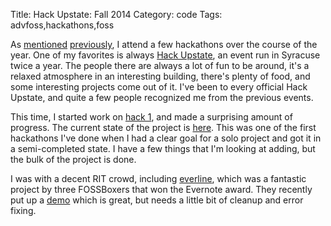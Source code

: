 Title: Hack Upstate: Fall 2014
Category: code
Tags: advfoss,hackathons,foss

As [mentioned][Hack Upstate Fall 2013] [previously][Hack Upstate Spring 2014], I attend a few hackathons over the course of the year. One of my favorites is always [Hack Upstate], an event run in Syracuse twice a year. The people there are always a lot of fun to be around, it's a relaxed atmosphere in an interesting building, there's plenty of food, and some interesting projects come out of it. I've been to every official Hack Upstate, and quite a few people recognized me from the previous events.

This time, I started work on [hack 1], and made a surprising amount of progress. The current state of the project is [here][prettyweb]. This was one of the first hackathons I've done when I had a clear goal for a solo project and got it in a semi-completed state. I have a few things that I'm looking at adding, but the bulk of the project is done.

I was with a decent RIT crowd, including [everline], which was a fantastic project by three FOSSBoxers that won the Evernote award. They recently put up a [demo][everline demo] which is great, but needs a little bit of cleanup and error fixing.

[Hack Upstate Fall 2013]: {filename}/2013/10/17-hack-upstate-part-1.md
[Hack Upstate Spring 2014]: {filename}/2014/04/22-hack-upstate-spring-2014.md
[Hack Upstate]: http://hackupstate.com/
[hack 1]: http://msoucy.me/2014/09/advfoss-hack1/
[prettyweb]: https://github.com/msoucy/prettyweb
[everline]: https://github.com/FOSSRIT/everline
[everline demo]: http://everline-fossrit.rhcloud.com/
